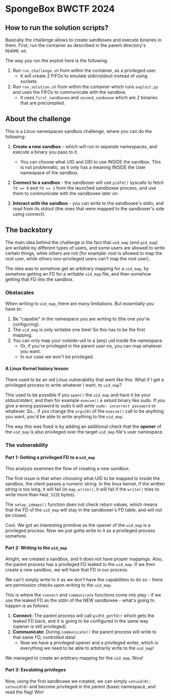 # SpongeBox BWCTF 2024

## How to run the solution scripts?
Basically the challenge allows to create sandboxes and execute binaries in them.
First, run the container as described in the parent directory's `README.md`.

The way you run the exploit here is the following:
1. Run `run_challenge.sh` from within the container, as a privileged user.
    - It will create 2 FIFOs to emulate stdin/stdout instead of using sockets.
2. Run `run_solution.sh` from within the container which runs `exploit.py` and uses the FIFOs to communicate with the sandbox.
    - It uses `first_sandboxee` and `second_sanboxee` which are 2 binaries that are precompiled.

## About the challenge
This is a Linux namespaces sandbox challenge, where you can do the following:
1. **Create a new sandbox** - which will run in separate namespaces, and execute a binary you pass to it.
    * You can choose what UID and GID to use INSIDE the sandbox. This is not problematic, as it only has a meaning INSIDE the User namespace of the sandbox.

2. **Connect to a sandbox** - the sandboxer will use `pidfd()` syscalls to fetch `fd == 0` and `fd == 1` from the launched sandboxee process, and use them to communicate with the sandboxee later on.

3. **Interact with the sandbox** - you can write to the sandboxee's stdin, and read from its stdout (the ones that were mapped to the sandboxer's side using connect).

## The backstory
The main idea behind the challenge is the fact that `uid_map` (and `gid_map`) are writable by different types of users, and some users are allowed to write certain things, while others are not (for example: root is allowed to map the root user, while others non-privileged users can't map the root user).

The idea was to somehow get an arbitrary mapping for a `uid_map`, by somehow getting an FD for a writable `uid_map` file, and then somehow getting that FD into the sandbox.

### Obstacales
When writing to `uid_map`, there are many limitations. But essentially you have to:
1. Be "capable" in the namespace you are writing to (the one you're configuring).
2. The `uid_map` is only writable one time! So this has to be the first mapping.
3. You can only map your outside-uid to a (any) uid inside the namespace.
    * Or, if you're privileged in the parent user-ns, you can map whatever you want. 
    * In our case we won't be privileged.

#### A Linux Kernel history lesson
There used to be an old Linux vulnerability that went like this:
What if I get a privileged process to write whatever I want, to `uid_map`?

This used to be possible if you `open()` the `uid_map` and have it be your stdout/stderr, and then for example `execve()` a setuid binary like sudo.
If you give a wrong password to sudo it will write `sudo: incorrect password` or whatever. So... if you change the `argv[0]` of the `execve()` call to be anything you want, you'd be able to write anything to the `uid_map`.

The way this was fixed is by adding an additional check that the **opener** of the `uid_map` is also privileged over the target `uid_map` file's user namespace.

### The vulnerability

#### Part 1: Getting a privileged FD to a `uid_map`
This analysis examines the flow of creating a new sandbox.

The first issue is that when choosing what UID to be mapped to inside the sandbox, the client passes a numeric string.
In the linux kernel, if the written string is too long, it will fail (in `map_write()`, it will fail if the `write()` tries to write more than `PAGE_SIZE` bytes).

The `setup_idmaps()` function does not check return values, which means that the FD of the `uid_map` will stay in the sandboxer's FD table, and will not be closed.

Cool. We got an interesting primitive as the opener of the `uid_map` is a privileged process. Now we just gotta write to it as a privileged process somehow.

#### Part 2: Writing to the `uid_map`
Alright, we created a sandbox, and it does not have proper mappings. Also, the parent process has a privileged FD leaked to the `uid_map`.
If we then create a new sandbox, we will have that FD in our process.

We can't simply write to it as we don't have the capabilities to do so - there are permission checks upon writing to the `uid_map`.

This is where the `connect` and `communicate` functions come into play - if we use the leaked FD as the stdin of the NEW sandboxee - what's going to happen is as follows:

1. **Connect:** The parent process will call `pidfd_getfd()` which gets the leaked FD back, and it is going to be configured in the same way (opener is still privileged).
2. **Communicate:** During `communicate()` the parent process will write to that same FD, controlled data!
    * Now we have a privileged opener and a privileged writer, which is everything we need to be able to arbitrarily write to the `uid_map`!


We managed to create an arbitrary mapping for the `uid_map`. Nice!

#### Part 3: Escalating privileges
Now, using the first sandboxee we created, we can simply `setuid(0); seteuid(0)` and become privileged in the parent (base) namespace, and read the flag! Win! 

